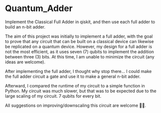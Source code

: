 # Quantum_Adder
Implement the Classical Full Adder in qiskit, and then use each full adder to build an n-bit adder.

The aim of this project was initially to implement a full adder, with the goal to prove that any circuit that can be built on a classical device can likewise be replicated on a quantum device. 
However, my design for a full adder is not the most efficient, as it uses seven (7) qubits to implement the addition between three (3) bits. At this time, I am unable to minimize the circuit (any ideas are welcome).

After implementing the full adder, I thought why stop there... I could make the full adder circuit a gate and use it to make a general n-bit adder.

Afterward, I compared the runtime of my circuit to a simple function in Python. My circuit was much slower, but that was to be expected due to the large scaling of my circuit. 7 qubits for every bit.

All suggestions on improving/downscaling this circuit are welcome 🙂🙃.
